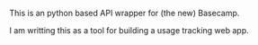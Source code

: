 This is an python based API wrapper for (the new) Basecamp.

I am writting this as a tool for building a usage tracking web app.